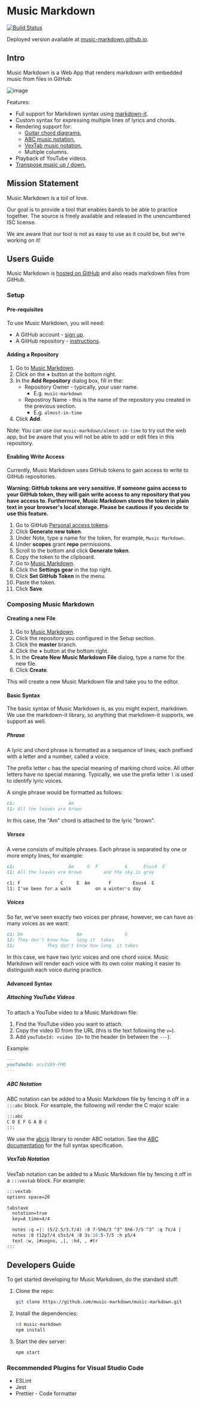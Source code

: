 # Music Markdown

[![Build Status](https://travis-ci.com/music-markdown/music-markdown.svg?branch=master)](https://travis-ci.com/music-markdown/music-markdown)

Deployed version available at [music-markdown.github.io](https://music-markdown.github.io).

## Intro

Music Markdown is a Web App that renders markdown with embedded music from files in GitHub:

![image](https://user-images.githubusercontent.com/361429/69922021-1379ad00-144d-11ea-92af-88111a93b18b.png)

Features:

- Full support for Markdown syntax using [markdown-it](https://markdown-it.github.io/).
- Custom syntax for expressing multiple lines of lyrics and chords.
- Rendering support for:
  - [Guitar chord diagrams.](https://www.guitar-chord.org/chart.html)
  - [ABC music notation.](https://en.wikipedia.org/wiki/ABC_notation)
  - [VexTab music notation.](http://vexflow.com/vextab/)
  - Multiple columns.
- Playback of YouTube videos.
- [Transpose music up / down.](<https://en.wikipedia.org/wiki/Transposition_(music)>)

## Mission Statement

Music Markdown is a toil of love.

Our goal is to provide a tool that enables bands to be able to practice together. The source is freely available and released in the unencumbered ISC license.

We are aware that our tool is not as easy to use as it could be, but we're working on it!

## Users Guide

Music Markdown is [hosted on GitHub](https://music-markdown.github.io) and also reads markdown files from GitHub.

### Setup

#### Pre-requisites

To use Music Markdown, you will need:

- A GitHub account - [sign up](https://github.com/join).
- A GitHub repository - [instructions](https://help.github.com/en/github/getting-started-with-github/create-a-repo).

#### Adding a Repository

1. Go to [Music Markdown](https://music-markdown.github.io).
1. Click on the **+** button at the bottom right.
1. In the **Add Repository** dialog box, fill in the:
   - Repository Owner - typically, your user name.
     - E.g. `music-markdown`
   - Repostiroy Name - this is the name of the repository you created in the previous section.
     - E.g. `almost-in-time`
1. Click **Add**.

Note: You can use our `music-markdown/almost-in-time` to try out the web app, but be aware that you will not be able to add or edit files in this repository.

#### Enabling Write Access

Currently, Music Markdown uses GitHub tokens to gain access to write to GitHub repositories.

**Warning: GitHub tokens are very sensitive. If someone gains access to your GitHub token, they will gain write access to any repository that you have access to. Furthermore, Music Markdown stores the token in plain text in your browser's local storage. Please be cautious if you decide to use this feature.**

1. Go to GitHub [Personal access tokens](https://github.com/settings/tokens).
1. Click **Generate new token**.
1. Under Note, type a name for the token, for example, `Music Markdown`.
1. Under **scopes** grant **repo** permissions.
1. Scroll to the bottom and click **Generate token**.
1. Copy the token to the clipboard.
1. Go to [Music Markdown](https://music-markdown.github.io).
1. Click the **Settings gear** in the top right.
1. Click **Set GitHub Token** in the menu.
1. Paste the token.
1. Click **Save**.

### Composing Music Markdown

#### Creating a new File

1. Go to [Music Markdown](https://music-markdown.github.io).
1. Click the repository you configured in the Setup section.
1. Click the **master** branch.
1. Click the **+** button at the bottom right.
1. In the **Create New Music Markdown File** dialog, type a name for the new file.
1. Click **Create**.

This will create a new Music Markdown file and take you to the editor.

#### Basic Syntax

The basic syntax of Music Markdown is, as you might expect, markdown. We use the markdown-it library, so anything that markdown-it supports, we support as well.

##### Phrase

A lyric and chord phrase is formatted as a sequence of lines, each prefixed with a letter and a number, called a voice.

The prefix letter `c` has the special meaning of marking chord voice. All other letters have no special meaning. Typically, we use the prefix letter `l` is used to identify lyric voices.

A single phrase would be formatted as follows:

```markdown
c1:                    Am
l1: All the leaves are brown
```

In this case, the "Am" chord is attached to the lyric "brown".

##### Verses

A verse consists of multiple phrases. Each phrase is separated by one or more empty lines, for example:

```markdown
c1:                    Am     G  F          G      Esus4  E
l1: All the leaves are brown        and the sky is gray

c1: F               C     E  Am       F        Esus4  E
l1: I've been for a walk         on a winter's day
```

##### Voices

So far, we've seen exactly two voices per phrase, however, we can have as many voices as we want:

```markdown
c1: Dm                    Am                G
l2: They don't know how   long it  takes
l1:            They don't know how long  it takes
```

In this case, we have two lyric voices and one chord voice. Music Markdown will render each voice with its own color making it easier to distinguish each voice during practice.

#### Advanced Syntax

##### Attaching YouTube Videos

To attach a YouTube video to a Music Markdown file:

1. Find the YouTube video you want to attach.
1. Copy the video ID from the URL (this is the text following the `v=`).
1. Add `youTubeId: <video ID>` to the header (in between the `---`).

Example:

```markdown
---
youTubeId: acvIVA9-FMQ
---
```

##### ABC Notation

ABC notation can be added to a Music Markdown file by fencing it off in a `:::abc` block. For example, the following will render the C major scale:

```markdown
:::abc
C D E F G A B c
:::
```

We use the [abcjs](https://www.abcjs.net/) library to render ABC notation. See the [ABC documentation](https://abcnotation.com/) for the full syntax specification.

##### VexTab Notation

VexTab notation can be added to a Music Markdown file by fencing it off in a `:::vextab` block. For example:

```markdown
:::vextab
options space=20

tabstave
  notation=true
  key=A time=4/4

  notes :q =|: (5/2.5/3.7/4) :8 7-5h6/3 ^3^ 5h6-7/5 ^3^ :q 7V/4 |
  notes :8 t12p7/4 s5s3/4 :8 3s:16:5-7/5 :h p5/4
  text :w, |#segno, ,|, :hd, , #tr
:::
```

## Developers Guide

To get started developing for Music Markdown, do the standard stuff:

1. Clone the repo:

    ```bash
    git clone https://github.com/music-markdown/music-markdown.git
    ```

1. Install the dependencies:

    ```bash
    cd music-markdown
    npm install
    ```

1. Start the dev server:

    ```bash
    npm start
    ```

### Recommended Plugins for Visual Studio Code

- ESLint
- Jest
- Prettier - Code formatter
